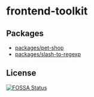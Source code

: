 # frontend-toolkit

## Packages

- [packages/pet-shop](./packages/pet-shop/)
- [packages/slash-to-regexp](./packages/slash-to-regexp/)

## License

[![FOSSA Status][fossa-img]][fossa-url]

[fossa-img]: https://app.fossa.io/api/projects/git%2Bgithub.com%2FAirkro%2Ffrontend-toolkit.svg?type=large
[fossa-url]: https://app.fossa.io/projects/git%2Bgithub.com%2FAirkro%2Ffrontend-toolkit?ref=badge_large
